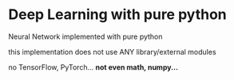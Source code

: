 # Deep Learning with pure python

Neural Network implemented with pure python

this implementation does not use ANY library/external modules

no TensorFlow, PyTorch... **not even math, numpy...**
